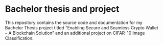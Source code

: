 # Bachelor thesis and project
This repository contains the source code and documentation for my Bachelor Thesis project titled “Enabling Secure and Seamless Crypto Wallet – A Blockchain Solution” and an additional project on CIFAR-10 Image Classification.

